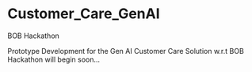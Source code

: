 # Customer_Care_GenAI
BOB Hackathon

Prototype Development for the Gen AI Customer Care Solution w.r.t BOB Hackathon will begin soon...

